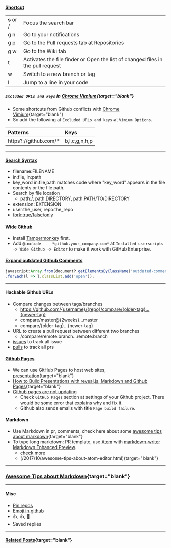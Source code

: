 <!-- SD:
Awesome Tips about GitHub Shortcuts, Search Syntax, Wide Github Chrome Extension, Github Pages and Markdown. 
-->
#### [Shortcut](https://help.github.com/en/articles/using-keyboard-shortcuts)

|         |                                                                                  |
|:------- |:-------------------------------------------------------------------------------- |
| **s**  or / | Focus the search bar                                                             |
| g n     | Go to your notifications                                                         |
| g p     | Go to the Pull requests tab at Repositories                                      |
| g w     | Go to the Wiki tab                                                               | 
| t       | Activates the file finder  or Open the list of changed files in the pull request |
| w       | Switch to a new branch or tag                                                    |
| l       | Jump to a line in your code                                                      |


##### `Excluded URLs and keys` in [Chrome Vimium](/2019/04/awesome-tips-about-chrome-vimium.html){target="blank"}
- Some shortcuts from Github conflicts with [Chrome Vimium](/2019/04/awesome-tips-about-chrome-vimium.html){target="blank"}
- So add the following at `Excluded URLs and keys` at `Vimium Options`.

| Patterns                         | Keys          |
|:-------------------------------- |:------------- |
| https?://github.com/*            | b,l,c,g,n,h,p |

---

#### [Search Syntax](https://help.github.com/en/articles/searching-code)
- filename:FILENAME	
- in:file, in:path
- key_word in:file,path matches code where "key_word" appears in the file contents or the file path.
- Search by file location
  - path:/, path:DIRECTORY, path:PATH/TO/DIRECTORY
- extension: EXTENSION
- user:the_user, repo:the_repo
- [fork:true/false/only](https://help.github.com/articles/searching-in-forks/)

 
#### [Wide Github](https://openuserjs.org/scripts/xthexder/Wide_Github)
- Install [Tampermonkey](https://chrome.google.com/webstore/detail/tampermonkey/dhdgffkkebhmkfjojejmpbldmpobfkfo) first.
- Add `@include     *github.your_company.com*` at `Installed userscripts -> Wide Github -> Editor` to make it work with GitHub Enterprise.

#### [Expand outdated Github Comments](https://github.com/broadinstitute/gatk/wiki/Expand-outdated-Github-Comments)
```javascript
javascript:Array.from(documentP.getElementsByClassName('outdated-comment'))
.forEach(l => l.classList.add('open'));
```

---

#### Hackable Github URLs
- Compare changes between tags/branches
  - https://github.com/{username}/{repo}/compare/{older-tag}...{newer-tag}
  - compare/master@{2weeks}...master
  - compare/{older-tag}...{newer-tag}
- URL to create a pull request between different two branches
  - /compare/remote:branch...remote:branch
- [issues](https://github.com/issues) to track all issue
- [pulls](https://github.com/pulls) to track all prs


<!-- - We can use `t` to find files quickly, just one caveat: the first one maybe not one you are looking for, even you use the exact file name.  when the file path is too long, we can't really see  -->

#### [Github Pages](https://pages.github.com/)
- We can use GitHub Pages to host web sites, [presentation](/2019/03/building-presentations-with-reveal-js-markdown-and-github-pages.html){target="blank"}
- [How to Build Presentations with reveal.js, Markdown and Github Pages](/2019/03/building-presentations-with-reveal-js-markdown-and-github-pages.html){target="blank"}
- [Github pages are not updating](https://help.github.com/en/articles/troubleshooting-github-pages-builds)
  - Check `GitHub Pages` section at settings of your Github project. There would be some error that explains why and fix it.
  - Github also sends emails with title `Page build failure`.

<!-- #### [Github API](https://developer.github.com/v3/)
- https://api.github.com/repos/apache/lucene-solr/git/refs/heads/branch_7x -->

#### Markdown
- Use Markdown in pr, comments, check here about some [awesome tips about markdown](/2018/05/awesome-tips-about-markdown.html){target="blank"}
- To type long markdown: PR template, use [Atom](https://atom.io/) with [markdown-writer](https://atom.io/packages/markdown-writer) [Markdown Enhanced Preview](https://atom.io/packages/markdown-preview-enhanced).
  - check more 
  - (/2017/10/awesome-tips-about-atom-editor.html){target="blank"}

---

### [Awesome Tips about Markdown](/search/label/Markdown_Series){target="blank"}
<script src="/feeds/posts/default/-/Markdown_Series?orderby=updated&amp;alt=json-in-script&amp;callback=series&amp;max-results=20"></script>

---

#### Misc
- [Pin repos](https://help.github.com/en/articles/pinning-items-to-your-profile)
- [Emoji in github](https://www.webfx.com/tools/emoji-cheat-sheet/)
- :+1:, :thumbsup:, :bug:
- Saved replies

---
#### [Related Posts](/search?q=label:Github|label:Markdown){target="blank"}
<script src="/feeds/posts/default?q=label:Github|label:Markdown?orderby=updated&amp;alt=json-in-script&amp;callback=weightedRandomRelatedPosts&amp;max-results=20"></script>
<script src="/feeds/posts/default/-/Dev Tips?orderby=updated&amp;alt=json-in-script&amp;callback=weightedRandomRelatedPosts&amp;max-results=20"></script>

